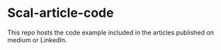 # Scal-article-code
This repo hosts the code example included in the articles published on medium or LinkedIn.
